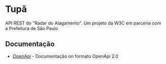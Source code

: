# Tupã

API REST do "Radar do Alagamento". Um projeto da W3C em parceria com a Prefeitura de São Paulo


## Documentação
* [OpenApi](http://rebilly.github.io/ReDoc/?url=https://dtupa.eokoe.com/openapi?v=1511964277) - Documentação on formato OpenApi 2.0 


